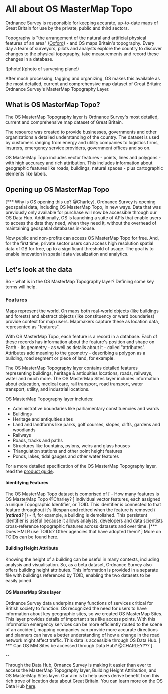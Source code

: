 # All about OS MasterMap Topo

Ordnance Survey is responsible for keeping accurate, up-to-date maps of Great Britain for use by the private, public and third sectors. 

Topography is "the arrangement of the natural and artificial physical features of an area" ([Oxford](https://www.lexico.com/en/definition/topography)) - and OS maps Britain's topography. Every day a team of surveyors, pilots and analysts explore the country to discover changes to the physical topography, take measurements and record these changes in a database. 

![photo!](photo of surveying plane!)

After much processing, tagging and organizing, OS makes this available as the most detailed, current and comprehensive map dataset of Great Britain: Ordnance Survey's MasterMap Topography Layer.

## What is OS MasterMap Topo?

The OS MasterMap Topography layer is Ordnance Survey's most detailed, current and comprehensive map dataset of Great Britain. 

The resource was created to provide businesses, governments and other organizations a detailed understanding of the country. The dataset is used by customers ranging from energy and utility companies to logistics firms, insurers, emergency service providers, government offices and so on.  

OS MasterMap Topo includes vector features - points, lines and polygons - with high accuracy and rich attribution. This includes information about geographic features like roads, buildings, natural spaces - plus cartographic elements like labels. 

## Opening up OS MasterMap Topo

[*** Why is OS opening this up? @Charley], Ordnance Survey is opening geospatial data, including OS MasterMap Topo, in new ways. Data that was previously only available for purchase will now be accessible through our OS Data Hub. Additionally, OS is launching a suite of APIs that enable users to access the data they need, when they need it, without the overhead of maintaining geospatial databases in-house. 

Now public and non-profits can access OS MasterMap Topo for free. And, for the first time, private sector users can access high resolution spatial data of GB for free, up to a significant threshold of usage. The goal is to enable innovation in spatial data visualization and analytics.

## Let's look at the data

So - what is in the OS MasterMap Topography layer? Defining some key terms will help.

### Features

Maps represent the world. On maps both real-world objects (like buildings and forests) and abstract objects (like constituency or ward boundaries) provide context for map users. Mapmakers capture these as location data, represented as "features". 

With OS MasterMap Topo, each feature is a record in a database. Each of these records has information about the feature's position and shape on Earth - its geometry - as well as details about it - called "attributes". Attributes add meaning to the geometry - describing a polygon as a building, road segment or piece of land, for example. 

The OS MasterMap Topography layer contains detailed features representing buildings, heritage & antiquities locations, roads, railways, water and much more. The OS MasterMap Sites layer includes  information about education, medical care, rail transport, road transport, water transport, utility, and industrial locations.

OS MasterMap Topography layer includes:
- Administrative boundaries like parliamentary constituencies and wards
- Buildings
- Heritage and antiquities sites
- Land and landforms like parks, golf courses, slopes, cliffs, gardens and woodlands
- Railways
- Roads, tracks and paths
- Structures like fountains, pylons, weirs and glass houses
- Triangulation stations and other point height features
- Ponds, lakes, tidal gauges and other water features

For a more detailed specification of the OS MasterMap Topography layer, read the [product guide](https://www.ordnancesurvey.co.uk/documents/os-mastermap-topography-layer-product-guide.pdf).

#### Identifying Features

The OS MasterMap Topo dataset is comprised of [ - How many features is OS MasterMap Topo @Charley? ] individual vector features, each assigned a unique Topographic Identifier, or TOID. This identifier is connected to that feature throughout it's lifespan and retired when the feature is removed ( [***retired?*** ]) - if, for example, a building is demolished. This persistent identifier is useful because it allows analysts, developers and data scientists cross-reference topographic features across datasets and over time. [*** Does HMLR use TOIDs? Other agencies that have adopted them? ] More on TOIDs can be found [here](https://www.ordnancesurvey.co.uk/business-government/tools-support/mastermap-topography-support/toids).

#### Building Height Attribute

Knowing the height of a building can be useful in many contexts, including analysis and visualisation. So, as a beta dataset, Ordnance Survey also offers building height attributes. This information is provided in a separate file with buildings referenced by TOID, enabling the two datasets to be easily joined. 

#### OS MasterMap Sites layer

Ordnance Survey data underpins many functions of services critical for British society to function. OS recognized the need for users to have information about key geographic sites, so we created OS MasterMap Sites. This layer provides details of important sites like access points. With this information emergency services can be more efficiently routed to the scene of an accident, mapping companies can provide more accurate directions and planners can have a better understanding of how a change in the road network might affect traffic. This data is accessible through OS Data Hub. [ *** Can OS MM Sites be accessed through Data Hub? @CHARLEY??? ].

--

Through the Data Hub, Ornance Survey is making it easier than ever to access the MasterMap Topography layer, Building Height Attribution, and OS MasterMap Sites layer. Our aim is to help users derive benefit from this rich trove of location data about Great Britain. You can learn more on the OS Data Hub [here](https://osdatahub.os.uk/).
